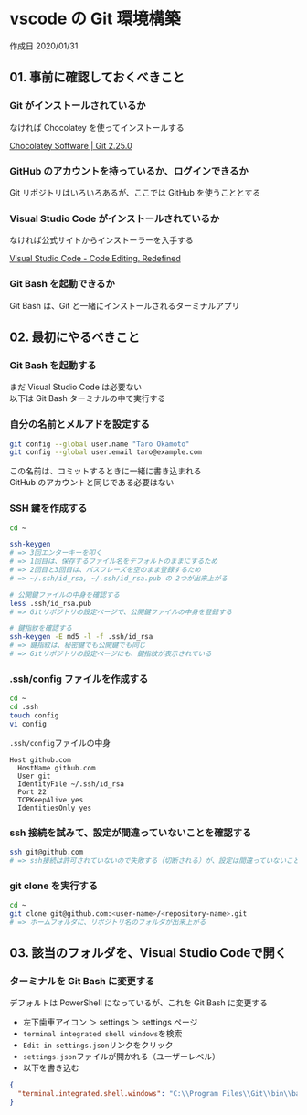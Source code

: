 # vscode の Git 環境構築

作成日 2020/01/31

## 01. 事前に確認しておくべきこと

### Git がインストールされているか

なければ Chocolatey を使ってインストールする

[Chocolatey Software \| Git 2\.25\.0](https://chocolatey.org/packages/git)

### GitHub のアカウントを持っているか、ログインできるか

Git リポジトリはいろいろあるが、ここでは GitHub を使うこととする

### Visual Studio Code がインストールされているか

なければ公式サイトからインストーラーを入手する

[Visual Studio Code \- Code Editing\. Redefined](https://code.visualstudio.com/)

### Git Bash を起動できるか

Git Bash は、Git と一緒にインストールされるターミナルアプリ

## 02. 最初にやるべきこと

### Git Bash を起動する

まだ Visual Studio Code は必要ない\
以下は Git Bash ターミナルの中で実行する

### 自分の名前とメルアドを設定する

```bash
git config --global user.name "Taro Okamoto"
git config --global user.email taro@example.com
```

この名前は、コミットするときに一緒に書き込まれる\
GitHub のアカウントと同じである必要はない

### SSH 鍵を作成する

```bash
cd ~

ssh-keygen
# => 3回エンターキーを叩く
# => 1回目は、保存するファイル名をデフォルトのままにするため
# => 2回目と3回目は、パスフレーズを空のまま登録するため
# => ~/.ssh/id_rsa, ~/.ssh/id_rsa.pub の 2つが出来上がる

# 公開鍵ファイルの中身を確認する
less .ssh/id_rsa.pub
# => Gitリポジトリの設定ページで、公開鍵ファイルの中身を登録する

# 鍵指紋を確認する
ssh-keygen -E md5 -l -f .ssh/id_rsa
# => 鍵指紋は、秘密鍵でも公開鍵でも同じ
# => Gitリポジトリの設定ページにも、鍵指紋が表示されている
```

### .ssh/config ファイルを作成する

```bash
cd ~
cd .ssh
touch config
vi config
```

`.ssh/config`ファイルの中身

```text
Host github.com
  HostName github.com
  User git
  IdentityFile ~/.ssh/id_rsa
  Port 22
  TCPKeepAlive yes
  IdentitiesOnly yes
```

### ssh 接続を試みて、設定が間違っていないことを確認する

```bash
ssh git@github.com
# => ssh接続は許可されていないので失敗する（切断される）が、設定は間違っていないことがわかる
```

### git clone を実行する

```bash
cd ~
git clone git@github.com:<user-name>/<repository-name>.git
# => ホームフォルダに、リポジトリ名のフォルダが出来上がる
```

## 03. 該当のフォルダを、Visual Studio Codeで開く

### ターミナルを Git Bash に変更する

デフォルトは PowerShell になっているが、これを Git Bash に変更する

- 左下歯車アイコン ＞ settings ＞ settings ページ
- `terminal integrated shell windows`を検索
- `Edit in settings.json`リンクをクリック
- `settings.json`ファイルが開かれる（ユーザーレベル）
- 以下を書き込む

```json
{
  "terminal.integrated.shell.windows": "C:\\Program Files\\Git\\bin\\bash.exe"
}
```
